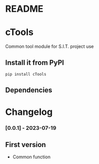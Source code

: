 README
===========================

# cTools

Common tool module for S.I.T. project use

## Install it from PyPI


```bash
pip install cTools
```

## Dependencies


# Changelog

### [0.0.1] - 2023-07-19

First version
-------------
- Common function
